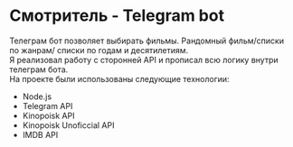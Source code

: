 # Смотритель  -  Telegram bot

Телеграм бот позволяет выбирать фильмы. Рандомный фильм/списки по жанрам/ списки по годам и десятилетиям.  
Я реализовал работу с сторонней API и прописал всю логику внутри телеграм бота.  
На проекте были использованы следующие технологии:  
- Node.js  
- Telegram API  
- Kinopoisk API  
- Kinopoisk Unoficcial API  
- IMDB API
